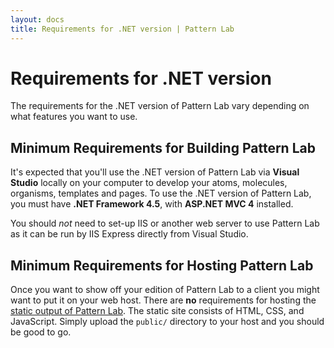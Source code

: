 ```yaml
---
layout: docs
title: Requirements for .NET version | Pattern Lab
---
```


# Requirements for .NET version

The requirements for the .NET version of Pattern Lab vary depending on what features you want to use.

## Minimum Requirements for Building Pattern Lab

It's expected that you'll use the .NET version of Pattern Lab via **Visual Studio** locally on your computer to develop your atoms, molecules, organisms, templates and pages. To use the .NET version of Pattern Lab, you must have **.NET Framework 4.5**, with **ASP.NET MVC 4** installed.

You should _not_ need to set-up IIS or another web server to use Pattern Lab as it can be run by IIS Express directly from Visual Studio.

## Minimum Requirements for Hosting Pattern Lab

Once you want to show off your edition of Pattern Lab to a client you might want to put it on your web host. There are **no** requirements for hosting the [static output of Pattern Lab](/docs/net-first-run.html). The static site consists of HTML, CSS, and JavaScript. Simply upload the `public/` directory to your host and you should be good to go.